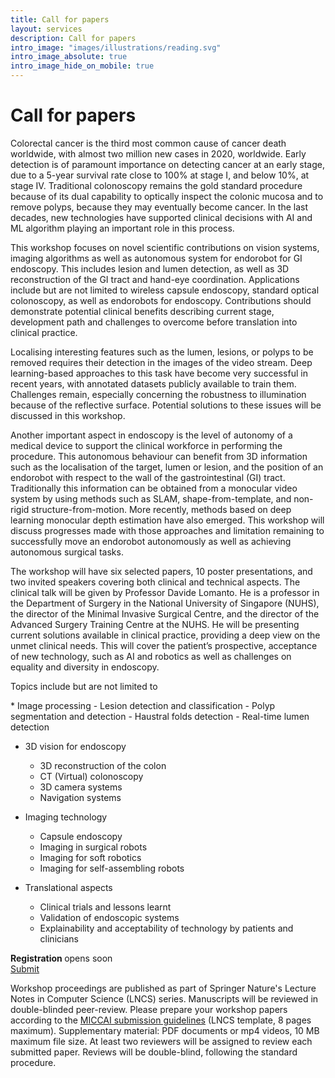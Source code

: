 ```yaml
---
title: Call for papers
layout: services
description: Call for papers
intro_image: "images/illustrations/reading.svg"
intro_image_absolute: true
intro_image_hide_on_mobile: true
---
```


# Call for papers

Colorectal cancer is the third most common cause of cancer death worldwide, with almost two million new cases in 2020, worldwide. Early detection is of paramount importance on detecting cancer at an early stage, due to a 5-year survival rate close to 100% at stage I, and below 10%, at stage IV. Traditional colonoscopy remains the gold standard procedure because of its dual capability to optically inspect the colonic mucosa and to remove polyps, because they may eventually become cancer. In the last decades, new technologies have supported clinical decisions with AI and ML algorithm playing an important role in this process.

This workshop focuses on novel scientific contributions on vision systems, imaging algorithms as well as autonomous system for endorobot for GI endoscopy. This includes lesion and lumen detection, as well as 3D reconstruction of the GI tract and hand-eye coordination. Applications include but are not limited to wireless capsule endoscopy, standard optical colonoscopy, as well as endorobots for endoscopy. Contributions should demonstrate potential clinical benefits describing current stage, development path and challenges to overcome before translation into clinical practice.

Localising interesting features such as the lumen, lesions, or polyps to be removed requires their detection in the images of the video stream. Deep learning-based approaches to this task have become very successful in recent years, with annotated datasets publicly available to train them. Challenges remain, especially concerning the robustness to illumination because of the reflective surface. Potential solutions to these issues will be discussed in this workshop.

Another important aspect in endoscopy is the level of autonomy of a medical device to support the clinical workforce in performing the procedure. This autonomous behaviour can benefit from 3D information such as the localisation of the target, lumen or lesion, and the position of an endorobot with respect to the wall of the gastrointestinal (GI) tract. Traditionally this information can be obtained from a monocular video system by using methods such as SLAM, shape-from-template, and non-rigid structure-from-motion. More recently, methods based on deep learning monocular depth estimation have also emerged. This workshop will discuss progresses made with those approaches and limitation remaining to successfully move an endorobot autonomously as well as achieving autonomous surgical tasks.

The workshop will have six selected papers, 10 poster presentations, and two invited speakers covering both clinical and technical aspects. The clinical talk will be given by Professor Davide Lomanto. He is a professor in the Department of Surgery in the National University of Singapore (NUHS), the director of the Minimal Invasive Surgical Centre, and the director of the Advanced Surgery Training Centre at the NUHS. He will be presenting current solutions available in clinical practice, providing a deep view on the unmet clinical needs. This will cover the patient’s prospective, acceptance of new technology, such as AI and robotics as well as challenges on equality and diversity in endoscopy.

Topics include but are not limited to 

<div class="intro2" markdown="1">
* Image processing
    - Lesion detection and classification
    - Polyp segmentation and detection
    - Haustral folds detection
    - Real-time lumen detection

* 3D vision for endoscopy
    - 3D reconstruction of the colon
    - CT (Virtual) colonoscopy
    - 3D camera systems
    - Navigation systems

* Imaging technology
    - Capsule endoscopy
    - Imaging in surgical robots
    - Imaging for soft robotics
    - Imaging for self-assembling robots

* Translational aspects
    - Clinical trials and lessons learnt
    - Validation of endoscopic systems
    - Explainability and acceptability of technology by patients and clinicians
</div>

<div class="intro2">
  <div class="container">
  <div class="call">
    <div class="call-box-top">
    <div class="call-phone"><strong>Registration </strong> opens soon </div>
    </div>
    <div class="call-box-bottom">
      <a href="{{ site.data.contact.contact_button_link }}" class="button">Submit</a>
    </div>
  </div>
  </div>
</div>

Workshop proceedings are published as part of Springer Nature's Lecture Notes in 
Computer Science (LNCS) series. Manuscripts will be reviewed in double-blinded 
peer-review. Please prepare your workshop papers according to the [MICCAI submission 
guidelines](https://conferences.miccai.org/2022/en/PAPER-SUBMISSION-AND-REBUTTAL-GUIDELINES.html#manuscriptpreparation) 
(LNCS template, 8 pages maximum). Supplementary material: PDF documents or 
mp4 videos, 10 MB maximum file size. At least two reviewers will be assigned to 
review each submitted paper. Reviews will be double-blind, following the standard 
procedure.